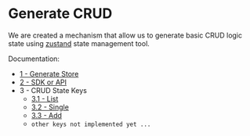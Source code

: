 # Generate CRUD

We are created a mechanism that allow us to generate basic CRUD logic state using
[zustand](https://github.com/pmndrs/zustand) state management tool.

Documentation:
- [1 - Generate Store](./docs/1-generate-store.md)
- [2 - SDK or API](./docs/2-sdk-or-api.md)
- 3 - CRUD State Keys
  - [3.1 - List](./docs/3.1-list.md)
  - [3.2 - Single](./docs/3.2-single.md)
  - [3.3 - Add](./docs/3.3-add.md)
  - `other keys not implemented yet ...`
